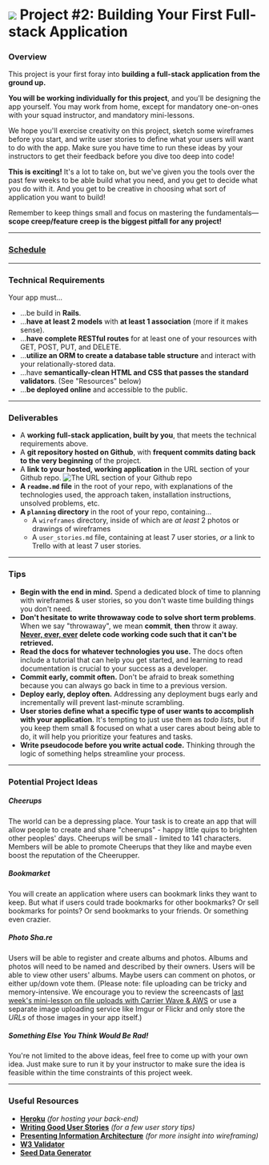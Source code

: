 # ![](https://ga-dash.s3.amazonaws.com/production/assets/logo-9f88ae6c9c3871690e33280fcf557f33.png) Project #2: Building Your First Full-stack Application

### Overview

This project is your first foray into **building a full-stack application from the ground up.**

**You will be working individually for this project**, and you'll be designing the app yourself. You may work from home, except for mandatory one-on-ones with your squad instructor, and mandatory mini-lessons.

We hope you'll exercise creativity on this project, sketch some wireframes before you start, and write user stories to define what your users will want to do with the app. Make sure you have time to run these ideas by your instructors to get their feedback before you dive too deep into code!

**This is exciting!** It's a lot to take on, but we've given you the tools over the past few weeks to be able build what you need, and you get to decide what you do with it. And you get to be creative in choosing what sort of application you want to build!

Remember to keep things small and focus on mastering the fundamentals&mdash;**scope creep/feature creep is the biggest pitfall for any project!**

---
### [Schedule](./schedule.md)

---
### Technical Requirements

Your app must...

* ...be build in **Rails**.
* ...**have at least 2 models** with **at least 1 association** (more if it makes sense).
* ...**have complete RESTful routes** for at least one of your resources with GET, POST, PUT, and DELETE.
* ...**utilize an ORM to create a database table structure** and interact with your relationally-stored data.
* ...have **semantically-clean HTML and CSS that passes the standard validators**. (See "Resources" below)
* ...**be deployed online** and accessible to the public.

---

### Deliverables

* A **working full-stack application, built by you**, that meets the technical requirements above.
* A **git repository hosted on Github**, with **frequent commits dating back to the very beginning** of the project.
* A **link to your hosted, working application** in the URL section of your Github repo.
![The URL section of your Github repo](http://i.imgur.com/QQ7RsfR.gif)
* **A ``readme.md`` file** in the root of your repo, with explanations of the technologies used, the approach taken, installation instructions, unsolved problems, etc.
* **A `planning` directory** in the root of your repo, containing...
  * A `wireframes` directory, inside of which are *at least* 2 photos or drawings of wireframes
  * A `user_stories.md` file, containing at least 7 user stories, *or* a link to Trello with at least 7 user stories.

---

### Tips

* **Begin with the end in mind.** Spend a dedicated block of time to planning with wireframes & user stories, so you don't waste time building things you don't need.
* **Don't hesitate to write throwaway code to solve short term problems**. When we say "throwaway", we mean **commit**, **then** throw it away. **[Never, ever, ever](https://www.youtube.com/watch?v=WA4iX5D9Z64&ab_channel=TaylorSwiftVEVO) delete code working code such that it can't be retrieved.**
* **Read the docs for whatever technologies you use.** The docs often include a tutorial that can help you get started, and learning to read documentation is crucial to your success as a developer.
* **Commit early, commit often.** Don't be afraid to break something because you can always go back in time to a previous version.
* **Deploy early, deploy often.** Addressing any deployment bugs early and incrementally will prevent last-minute scrambling.
* **User stories define what a specific type of user wants to accomplish with your application**. It's tempting to just use them as _todo lists_, but if you keep them small & focused on what a user cares about being able to do, it will help you prioritize your features and tasks.
* **Write pseudocode before you write actual code.** Thinking through the logic of something helps streamline your process.

---

### Potential Project Ideas

##### Cheerups

The world can be a depressing place. Your task is to create an app that will allow people to create and share "cheerups" - happy little quips to brighten other peoples' days. Cheerups will be small - limited to 141 characters. Members will be able to promote Cheerups that they like and maybe even boost the reputation of the Cheerupper.

##### Bookmarket

You will create an application where users can bookmark links they want to keep. But what if users could trade bookmarks for other bookmarks? Or sell bookmarks for points? Or send bookmarks to your friends. Or something even crazier.

##### Photo Sha.re

Users will be able to register and create albums and photos. Albums and photos will need to be named and described by their owners. Users will be able to view other users' albums. Maybe users can comment on photos, or either up/down vote them. (Please note: file uploading can be tricky and memory-intensive. We encourage you to review the screencasts of [last week's mini-lesson on file uploads with Carrier Wave & AWS](https://github.com/ga-dc/curriculum/tree/master/mini-lessons/file-uploads-with-carrier-wave-and-aws) or use a separate image uploading service like Imgur or Flickr and only store the *URLs* of those images in your app itself.)

##### Something Else You Think Would Be Rad!

You're not limited to the above ideas, feel free to come up with your own idea. Just make sure to run it by your instructor to make sure the idea is feasible within the time constraints of this project week.

---

### Useful Resources

* **[Heroku](http://www.heroku.com)** _(for hosting your back-end)_
* **[Writing Good User Stories](http://www.mariaemerson.com/user-stories/)** _(for a few user story tips)_
* **[Presenting Information Architecture](http://webstyleguide.com/wsg3/3-information-architecture/4-presenting-information.html)** _(for more insight into wireframing)_
* **[W3 Validator](http://validator.w3.org)**
* **[Seed Data Generator](https://www.mockaroo.com/)**
